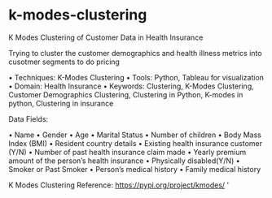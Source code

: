 # k-modes-clustering
K Modes Clustering of Customer Data in Health Insurance


Trying to cluster the customer demographics and health illness metrics into cusotmer segments to do pricing

•	Techniques: K-Modes Clustering
•	Tools: Python, Tableau for visualization
•	Domain: Health Insurance
•	Keywords: Clustering, K-Modes Clustering, Customer Demographics Clustering, Clustering in Python, K-modes in python, Clustering in insurance

Data Fields:

•	Name 
•	Gender
•	Age
•	Marital Status
•	Number of children 
•	Body Mass Index (BMI)
•	Resident country details
•	Existing health insurance customer (Y/N)
•	Number of past health insurance claim made 
•	Yearly premium amount of the person’s health insurance
•	Physically disabled(Y/N)
•	Smoker or Past Smoker
•	Person’s medical history
•	Family medical history


K Modes Clustering Reference:
https://pypi.org/project/kmodes/
'

